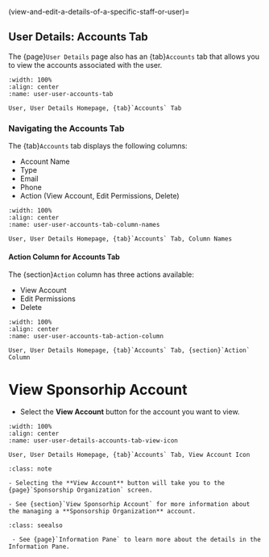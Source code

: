 

(view-and-edit-a-details-of-a-specific-staff-or-user)=
## User Details: Accounts Tab 


The {page}`User Details` page also has an {tab}`Accounts` tab that allows you to view the accounts associated with the user.


```{lazyfigure} ../../_static/solo_app/User/User-Detail/accounts-tab.webp
:width: 100%
:align: center
:name: user-user-accounts-tab

User, User Details Homepage, {tab}`Accounts` Tab
```

### Navigating the Accounts Tab

The {tab}`Accounts` tab displays the following columns:

- Account Name
- Type
- Email
- Phone
- Action (View Account, Edit Permissions, Delete)

```{lazyfigure} ../../_static/solo_app/User/User-Detail/accounts-tab-column-names.webp
:width: 100%
:align: center
:name: user-user-accounts-tab-column-names

User, User Details Homepage, {tab}`Accounts` Tab, Column Names
```

####  Action Column for Accounts Tab


The {section}`Action` column has three actions available:

- View Account
- Edit Permissions
- Delete


```{lazyfigure} ../../_static/solo_app/User/User-Detail/accounts-tab-action-section.webp
:width: 100%
:align: center
:name: user-user-accounts-tab-action-column

User, User Details Homepage, {tab}`Accounts` Tab, {section}`Action` Column
```


# View Sponsorhip Account


- Select the **View Account** button for the account you want to view. 

```{lazyfigure} ../../_static/solo_app/User/User-Detail/user-user-details-accounts-tab-view-icon.webp
:width: 100%
:align: center
:name: user-user-details-accounts-tab-view-icon

User, User Details Homepage, {tab}`Accounts` Tab, View Account Icon
```

```{admonition} Note
:class: note

- Selecting the **View Account** button will take you to the {page}`Sponsorship Organization` screen.

- See {section}`View Sponsorhip Account` for more information about the managing a **Sponsorship Organization** account.
```


```{admonition}  Seealso
:class: seealso

 - See {page}`Information Pane` to learn more about the details in the Information Pane.
